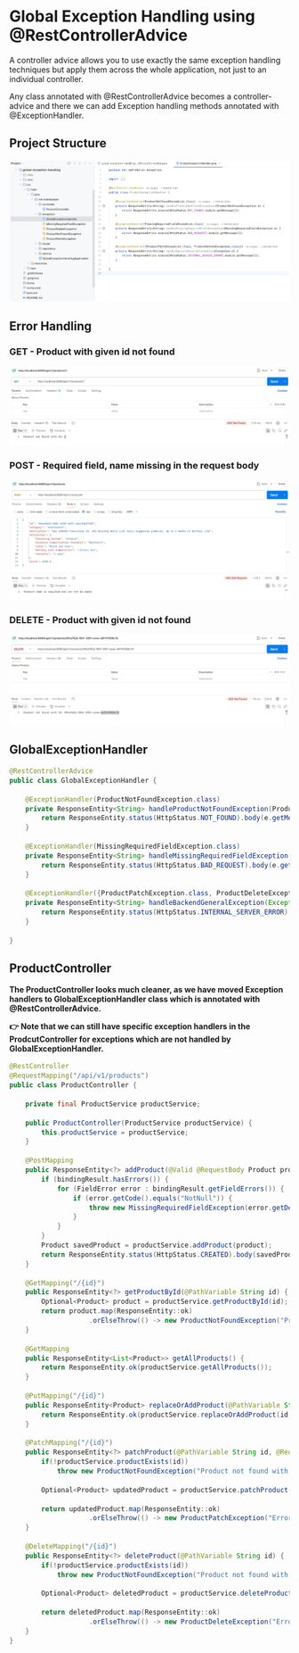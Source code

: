 # Global Exception Handling using @RestControllerAdvice

A controller advice allows you to use exactly the same exception handling techniques but apply them across the whole application, not just to an individual controller. 

Any class annotated with @RestControllerAdvice becomes a controller-advice and there we can add Exception handling methods annotated with @ExceptionHandler.

## Project Structure

!["Project Structure"](images/project.png)

## Error Handling

### GET - Product with given id not found

!["Product with given id not found"](images/error-1.png)

### POST - Required field, name missing in the request body

!["Required field missing in request body"](images/error-2.png)

### DELETE - Product with given id not found

!["Product with given id not found"](images/error-3.png)

## GlobalExceptionHandler

```java
@RestControllerAdvice
public class GlobalExceptionHandler {

    @ExceptionHandler(ProductNotFoundException.class)
    private ResponseEntity<String> handleProductNotFoundException(ProductNotFoundException e) {
        return ResponseEntity.status(HttpStatus.NOT_FOUND).body(e.getMessage());
    }

    @ExceptionHandler(MissingRequiredFieldException.class)
    private ResponseEntity<String> handleMissingRequiredFieldException(MissingRequiredFieldException e) {
        return ResponseEntity.status(HttpStatus.BAD_REQUEST).body(e.getMessage());
    }

    @ExceptionHandler({ProductPatchException.class, ProductDeleteException.class})
    private ResponseEntity<String> handleBackendGeneralException(Exception e) {
        return ResponseEntity.status(HttpStatus.INTERNAL_SERVER_ERROR).body(e.getMessage());
    }

}
```

## ProductController

**The ProductController looks much cleaner, as we have moved Exception handlers to GlobalExceptionHandler class which is annotated with @RestControllerAdvice.**

**👉 Note that we can still have specific exception handlers in the ProdcutController for exceptions which are not handled by GlobalExceptionHandler.**

```java
@RestController
@RequestMapping("/api/v1/products")
public class ProductController {

    private final ProductService productService;

    public ProductController(ProductService productService) {
        this.productService = productService;
    }

    @PostMapping
    public ResponseEntity<?> addProduct(@Valid @RequestBody Product product, BindingResult bindingResult) {
        if (bindingResult.hasErrors()) {
            for (FieldError error : bindingResult.getFieldErrors()) {
                if (error.getCode().equals("NotNull")) {
                    throw new MissingRequiredFieldException(error.getDefaultMessage());
                }
            }
        }
        Product savedProduct = productService.addProduct(product);
        return ResponseEntity.status(HttpStatus.CREATED).body(savedProduct);
    }

    @GetMapping("/{id}")
    public ResponseEntity<?> getProductById(@PathVariable String id) {
        Optional<Product> product = productService.getProductById(id);
        return product.map(ResponseEntity::ok)
                    .orElseThrow(() -> new ProductNotFoundException("Product not found with ID: " + id));
    }

    @GetMapping
    public ResponseEntity<List<Product>> getAllProducts() {
        return ResponseEntity.ok(productService.getAllProducts());
    }

    @PutMapping("/{id}")
    public ResponseEntity<Product> replaceOrAddProduct(@PathVariable String id, @RequestBody Product product) {
        return ResponseEntity.ok(productService.replaceOrAddProduct(id, product));
    }

    @PatchMapping("/{id}")
    public ResponseEntity<?> patchProduct(@PathVariable String id, @RequestBody Map<String, Object> updates) {
        if(!productService.productExists(id))
            throw new ProductNotFoundException("Product not found with ID: " + id);

        Optional<Product> updatedProduct = productService.patchProduct(id, updates);

        return updatedProduct.map(ResponseEntity::ok)
                    .orElseThrow(() -> new ProductPatchException("Error occurred while updating product :" + id));
    }

    @DeleteMapping("/{id}")
    public ResponseEntity<?> deleteProduct(@PathVariable String id) {
        if(!productService.productExists(id))
            throw new ProductNotFoundException("Product not found with ID: " + id);

        Optional<Product> deletedProduct = productService.deleteProduct(id);

        return deletedProduct.map(ResponseEntity::ok)
                    .orElseThrow(() -> new ProductDeleteException("Error occurred while deleting product :" + id));
    }
}
```
